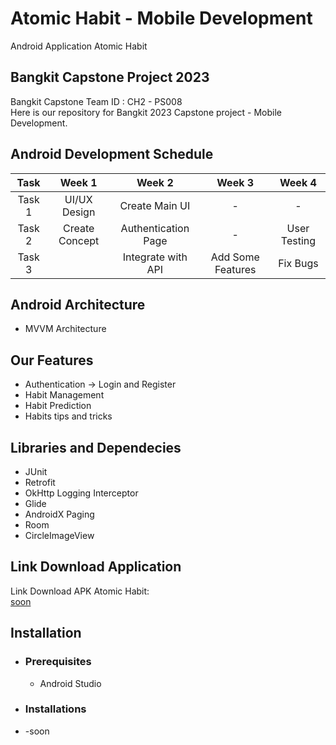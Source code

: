 # Atomic Habit - Mobile Development
Android Application Atomic Habit

## Bangkit Capstone Project 2023

Bangkit Capstone Team ID : CH2 - PS008 <br>
Here is our repository for Bangkit 2023 Capstone project - Mobile Development.

## Android Development Schedule
|  Task  |     Week 1     |       Week 2        |            Week 3          |            Week 4          |
| :----: | :------------: | :-----------------: | :------------------------: | :------------------------: |
| Task 1 | UI/UX Design   | Create Main UI      | -                          | -                          |  
| Task 2 | Create Concept | Authentication Page | -                          | User Testing               | 
| Task 3 |                | Integrate with API  | Add Some Features          | Fix Bugs                   |

## Android Architecture
- MVVM Architecture

## Our Features 
- Authentication -> Login and Register
- Habit Management
- Habit Prediction
- Habits tips and tricks

## Libraries and Dependecies 
- JUnit  
- Retrofit
- OkHttp Logging Interceptor
- Glide
- AndroidX Paging
- Room
- CircleImageView

## Link Download Application
Link Download APK Atomic Habit:<br>
[soon](-)

## Installation
 * ### Prerequisites
    - Android Studio
 * ### Installations
 * -soon
